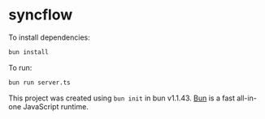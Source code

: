 # syncflow

To install dependencies:

```bash
bun install
```

To run:

```bash
bun run server.ts
```

This project was created using `bun init` in bun v1.1.43. [Bun](https://bun.sh) is a fast all-in-one JavaScript runtime.
